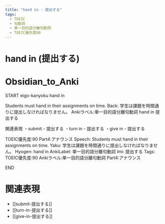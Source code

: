 ```yaml
---
title: "hand in - 提出する"
tags:
  - TOEIC
  - 句動詞
  - 単一目的語分離句動詞
  - TOEIC優先度90
---
```


# hand in (提出する)

# Obsidian_to_Anki
START
eigo-kanyoku
hand in

Students must hand in their assignments on time.
Back: 
学生は課題を時間通りに提出しなければなりません。
Ankiラベル:単一目的語分離句動詞
hand in
提出する

関連表現
・submit - 提出する
・turn in - 提出する
・give in - 提出する

TOEIC優先度:90
Part4:アナウンス
Speech: Students must hand in their assignments on time.
Yaku: 学生は課題を時間通りに提出しなければなりません。
Hyogen: hand in
AnkiLabel: 単一目的語分離句動詞
Imi: 提出する
Tags: TOEIC優先度:90 Ankiラベル:単一目的語分離句動詞 Part4:アナウンス
<!--ID: 1752099912594-->
END

# 関連表現
- [[submit-提出する]]
- [[turn-in-提出する]]
- [[give-in-提出する]] 
